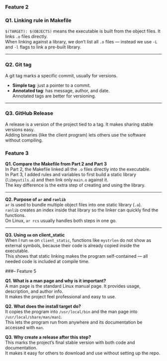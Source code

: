### Feature 2 
### Q1. Linking rule in Makefile  
`$(TARGET): $(OBJECTS)` means the executable is built from the object files. It links `.o` files directly.  
When linking against a library, we don’t list all `.o` files — instead we use `-L` and `-l` flags to link a pre-built library.  

---

### Q2. Git tag  
A git tag marks a specific commit, usually for versions.  
- **Simple tag**: just a pointer to a commit.  
- **Annotated tag**: has message, author, and date.  
Annotated tags are better for versioning.  

---

### Q3. GitHub Release  
A release is a version of the project tied to a tag. It makes sharing stable versions easy.  
Adding binaries (like the client program) lets others use the software without compiling.  

### Feature 3

**Q1. Compare the Makefile from Part 2 and Part 3**  
In Part 2, the Makefile linked all the `.o` files directly into the executable.  
In Part 3, I added rules and variables to first build a static library (`libmyutils.a`) and then link only `main.o` against it.  
The key difference is the extra step of creating and using the library.

---

**Q2. Purpose of `ar` and `ranlib`**  
`ar` is used to bundle multiple object files into one static library (`.a`).  
`ranlib` creates an index inside that library so the linker can quickly find the functions.  
On Linux, `ar rcs` usually handles both steps in one go.

---

**Q3. Using `nm` on client_static**  
When I run `nm` on `client_static`, functions like `mystrlen` do not show as external symbols, because their code is already copied inside the executable.  
This shows that static linking makes the program self-contained — all needed code is included at compile time.

###– Feature 5

**Q1. What is a man page and why is it important?**  
A man page is the standard Linux manual page. It provides usage, description, and author info.  
It makes the project feel professional and easy to use.

**Q2. What does the install target do?**  
It copies the program into `/usr/local/bin` and the man page into `/usr/local/share/man/man1`.  
This lets the program run from anywhere and its documentation be accessed with `man`.

**Q3. Why create a release after this step?**  
This marks the project’s final stable version with both code and documentation.  
It makes it easy for others to download and use without setting up the repo.
